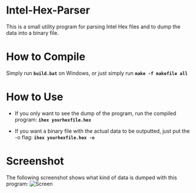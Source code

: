 # Intel-Hex-Parser
This is a small utility program for parsing Intel Hex files and to dump the data into a binary file.

# How to Compile

Simply run **`build.bat`** on Windows, or just simply run **`make -f makefile all`**

# How to Use

- If you only want to see the dump of the program, run the compiled program: **`ihex yourhexfile.hex`**

- If you want a binary file with the actual data to be outputted, just put the -o flag: **`ihex yourhexfile.hex -o`**

# Screenshot
The following screenshot shows what kind of data is dumped with this program:
![Screen](http://image.prntscr.com/image/37468a89d8d94a548917e18a5aa5c0d3.png)
